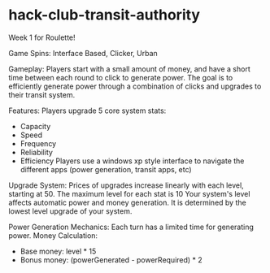 # hack-club-transit-authority
Week 1 for Roulette!

Game Spins: Interface Based, Clicker, Urban

Gameplay:
Players start with a small amount of money, and have a short time between each round to click to generate power. The goal is to efficiently generate power through a combination of clicks and upgrades to their transit system.

Features:
Players upgrade 5 core system stats:
 - Capacity
 - Speed
 - Frequency
 - Reliability
 - Efficiency
Players use a windows xp style interface to navigate the different apps (power generation, transit apps, etc)

Upgrade System:
Prices of upgrades increase linearly with each level, starting at 50.
The maximum level for each stat is 10
Your system's level affects automatic power and money generation. It is determined by the lowest level upgrade of your system.

Power Generation Mechanics:
Each turn has a limited time for generating power.
Money Calculation:
  - Base money: level * 15
  - Bonus money: (powerGenerated - powerRequired) * 2

